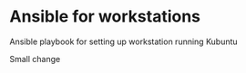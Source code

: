 # Ansible for workstations
Ansible playbook for setting up workstation running Kubuntu

Small change